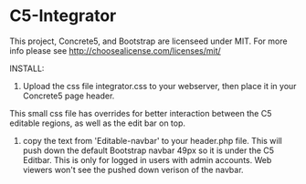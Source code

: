 C5-Integrator
=============
This project, Concrete5, and Bootstrap are licenseed under MIT. For more info please see http://choosealicense.com/licenses/mit/

INSTALL:

1. Upload the css file integrator.css to your webserver, then place it in your Concrete5 page header. 

This small css file has overrides for better interaction between the C5 editable regions, as well as the edit bar on top.

1. copy the text from 'Editable-navbar' to your header.php file.  This will push down the default Bootstrap navbar 49px so it is under the C5 Editbar.  This is only for logged in users with admin accounts.  Web viewers won't see the pushed down verison of the navbar.
